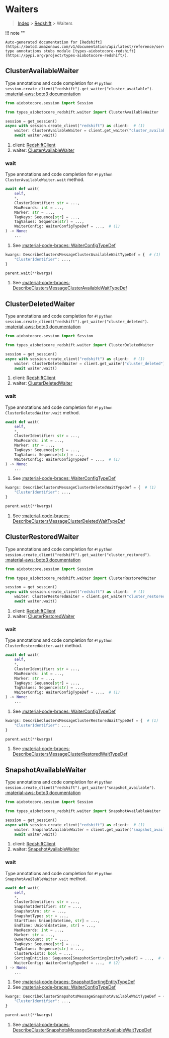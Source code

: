 # Waiters

> [Index](../README.md) > [Redshift](./README.md) > Waiters

!!! note ""

    Auto-generated documentation for [Redshift](https://boto3.amazonaws.com/v1/documentation/api/latest/reference/services/redshift.html#Redshift)
    type annotations stubs module [types-aiobotocore-redshift](https://pypi.org/project/types-aiobotocore-redshift/).

## ClusterAvailableWaiter

Type annotations and code completion for `#!python session.create_client("redshift").get_waiter("cluster_available")`.
[:material-aws: boto3 documentation](https://boto3.amazonaws.com/v1/documentation/api/latest/reference/services/redshift.html#Redshift.Waiter.ClusterAvailable)

```python title="Usage example"
from aiobotocore.session import Session

from types_aiobotocore_redshift.waiter import ClusterAvailableWaiter

session = get_session()
async with session.create_client("redshift") as client:  # (1)
    waiter: ClusterAvailableWaiter = client.get_waiter("cluster_available")  # (2)
    await waiter.wait()
```

1. client: [RedshiftClient](./client.md)
2. waiter: [ClusterAvailableWaiter](./waiters.md#clusteravailablewaiter)


### wait

Type annotations and code completion for `#!python ClusterAvailableWaiter.wait` method.

```python title="Method definition"
await def wait(
    self,
    *,
    ClusterIdentifier: str = ...,
    MaxRecords: int = ...,
    Marker: str = ...,
    TagKeys: Sequence[str] = ...,
    TagValues: Sequence[str] = ...,
    WaiterConfig: WaiterConfigTypeDef = ...,  # (1)
) -> None:
    ...
```

1. See [:material-code-braces: WaiterConfigTypeDef](./type_defs.md#waiterconfigtypedef) 


```python title="Usage example with kwargs"
kwargs: DescribeClustersMessageClusterAvailableWaitTypeDef = {  # (1)
    "ClusterIdentifier": ...,
}

parent.wait(**kwargs)
```

1. See [:material-code-braces: DescribeClustersMessageClusterAvailableWaitTypeDef](./type_defs.md#describeclustersmessageclusteravailablewaittypedef) 
## ClusterDeletedWaiter

Type annotations and code completion for `#!python session.create_client("redshift").get_waiter("cluster_deleted")`.
[:material-aws: boto3 documentation](https://boto3.amazonaws.com/v1/documentation/api/latest/reference/services/redshift.html#Redshift.Waiter.ClusterDeleted)

```python title="Usage example"
from aiobotocore.session import Session

from types_aiobotocore_redshift.waiter import ClusterDeletedWaiter

session = get_session()
async with session.create_client("redshift") as client:  # (1)
    waiter: ClusterDeletedWaiter = client.get_waiter("cluster_deleted")  # (2)
    await waiter.wait()
```

1. client: [RedshiftClient](./client.md)
2. waiter: [ClusterDeletedWaiter](./waiters.md#clusterdeletedwaiter)


### wait

Type annotations and code completion for `#!python ClusterDeletedWaiter.wait` method.

```python title="Method definition"
await def wait(
    self,
    *,
    ClusterIdentifier: str = ...,
    MaxRecords: int = ...,
    Marker: str = ...,
    TagKeys: Sequence[str] = ...,
    TagValues: Sequence[str] = ...,
    WaiterConfig: WaiterConfigTypeDef = ...,  # (1)
) -> None:
    ...
```

1. See [:material-code-braces: WaiterConfigTypeDef](./type_defs.md#waiterconfigtypedef) 


```python title="Usage example with kwargs"
kwargs: DescribeClustersMessageClusterDeletedWaitTypeDef = {  # (1)
    "ClusterIdentifier": ...,
}

parent.wait(**kwargs)
```

1. See [:material-code-braces: DescribeClustersMessageClusterDeletedWaitTypeDef](./type_defs.md#describeclustersmessageclusterdeletedwaittypedef) 
## ClusterRestoredWaiter

Type annotations and code completion for `#!python session.create_client("redshift").get_waiter("cluster_restored")`.
[:material-aws: boto3 documentation](https://boto3.amazonaws.com/v1/documentation/api/latest/reference/services/redshift.html#Redshift.Waiter.ClusterRestored)

```python title="Usage example"
from aiobotocore.session import Session

from types_aiobotocore_redshift.waiter import ClusterRestoredWaiter

session = get_session()
async with session.create_client("redshift") as client:  # (1)
    waiter: ClusterRestoredWaiter = client.get_waiter("cluster_restored")  # (2)
    await waiter.wait()
```

1. client: [RedshiftClient](./client.md)
2. waiter: [ClusterRestoredWaiter](./waiters.md#clusterrestoredwaiter)


### wait

Type annotations and code completion for `#!python ClusterRestoredWaiter.wait` method.

```python title="Method definition"
await def wait(
    self,
    *,
    ClusterIdentifier: str = ...,
    MaxRecords: int = ...,
    Marker: str = ...,
    TagKeys: Sequence[str] = ...,
    TagValues: Sequence[str] = ...,
    WaiterConfig: WaiterConfigTypeDef = ...,  # (1)
) -> None:
    ...
```

1. See [:material-code-braces: WaiterConfigTypeDef](./type_defs.md#waiterconfigtypedef) 


```python title="Usage example with kwargs"
kwargs: DescribeClustersMessageClusterRestoredWaitTypeDef = {  # (1)
    "ClusterIdentifier": ...,
}

parent.wait(**kwargs)
```

1. See [:material-code-braces: DescribeClustersMessageClusterRestoredWaitTypeDef](./type_defs.md#describeclustersmessageclusterrestoredwaittypedef) 
## SnapshotAvailableWaiter

Type annotations and code completion for `#!python session.create_client("redshift").get_waiter("snapshot_available")`.
[:material-aws: boto3 documentation](https://boto3.amazonaws.com/v1/documentation/api/latest/reference/services/redshift.html#Redshift.Waiter.SnapshotAvailable)

```python title="Usage example"
from aiobotocore.session import Session

from types_aiobotocore_redshift.waiter import SnapshotAvailableWaiter

session = get_session()
async with session.create_client("redshift") as client:  # (1)
    waiter: SnapshotAvailableWaiter = client.get_waiter("snapshot_available")  # (2)
    await waiter.wait()
```

1. client: [RedshiftClient](./client.md)
2. waiter: [SnapshotAvailableWaiter](./waiters.md#snapshotavailablewaiter)


### wait

Type annotations and code completion for `#!python SnapshotAvailableWaiter.wait` method.

```python title="Method definition"
await def wait(
    self,
    *,
    ClusterIdentifier: str = ...,
    SnapshotIdentifier: str = ...,
    SnapshotArn: str = ...,
    SnapshotType: str = ...,
    StartTime: Union[datetime, str] = ...,
    EndTime: Union[datetime, str] = ...,
    MaxRecords: int = ...,
    Marker: str = ...,
    OwnerAccount: str = ...,
    TagKeys: Sequence[str] = ...,
    TagValues: Sequence[str] = ...,
    ClusterExists: bool = ...,
    SortingEntities: Sequence[SnapshotSortingEntityTypeDef] = ...,  # (1)
    WaiterConfig: WaiterConfigTypeDef = ...,  # (2)
) -> None:
    ...
```

1. See [:material-code-braces: SnapshotSortingEntityTypeDef](./type_defs.md#snapshotsortingentitytypedef) 
2. See [:material-code-braces: WaiterConfigTypeDef](./type_defs.md#waiterconfigtypedef) 


```python title="Usage example with kwargs"
kwargs: DescribeClusterSnapshotsMessageSnapshotAvailableWaitTypeDef = {  # (1)
    "ClusterIdentifier": ...,
}

parent.wait(**kwargs)
```

1. See [:material-code-braces: DescribeClusterSnapshotsMessageSnapshotAvailableWaitTypeDef](./type_defs.md#describeclustersnapshotsmessagesnapshotavailablewaittypedef) 
